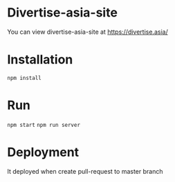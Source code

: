 # Divertise-asia-site

You can view divertise-asia-site at https://divertise.asia/

# Installation

`npm install`

# Run

`npm start`
`npm run server`

# Deployment

It deployed when create pull-request to master branch
